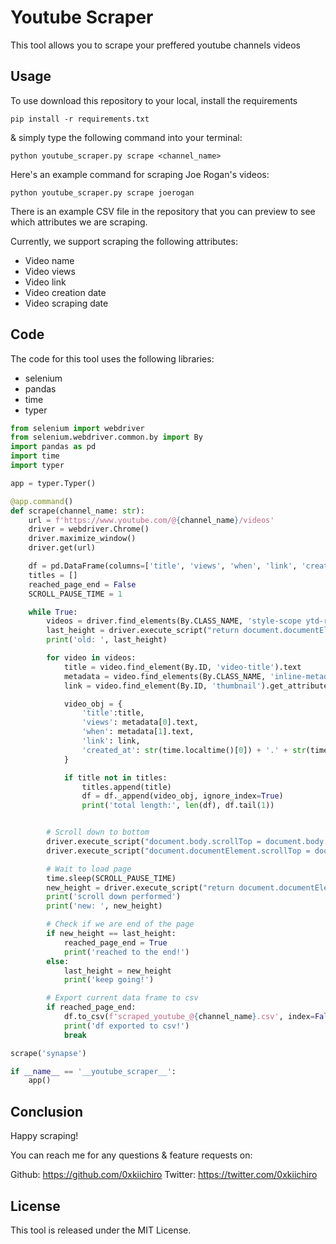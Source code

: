 # Youtube Scraper

This tool allows you to scrape your preffered youtube channels videos

## Usage

To use download this repository to your local, install the requirements

`pip install -r requirements.txt`

& simply type the following command into your terminal:

`python youtube_scraper.py scrape <channel_name>`

Here's an example command for scraping Joe Rogan's videos:

`python youtube_scraper.py scrape joerogan`

There is an example CSV file in the repository that you can preview to see which attributes we are scraping.

Currently, we support scraping the following attributes:

- Video name
- Video views
- Video link
- Video creation date
- Video scraping date

## Code

The code for this tool uses the following libraries:

- selenium
- pandas
- time
- typer

```python
from selenium import webdriver
from selenium.webdriver.common.by import By
import pandas as pd
import time
import typer

app = typer.Typer()

@app.command()
def scrape(channel_name: str):
    url = f'https://www.youtube.com/@{channel_name}/videos'
    driver = webdriver.Chrome()
    driver.maximize_window()
    driver.get(url)

    df = pd.DataFrame(columns=['title', 'views', 'when', 'link', 'created_at'])
    titles = []
    reached_page_end = False
    SCROLL_PAUSE_TIME = 1

    while True:
        videos = driver.find_elements(By.CLASS_NAME, 'style-scope ytd-rich-grid-media')
        last_height = driver.execute_script("return document.documentElement.scrollHeight")
        print('old: ', last_height)

        for video in videos:
            title = video.find_element(By.ID, 'video-title').text
            metadata = video.find_elements(By.CLASS_NAME, 'inline-metadata-item')
            link = video.find_element(By.ID, 'thumbnail').get_attribute('href')

            video_obj = {
                'title':title,
                'views': metadata[0].text,
                'when': metadata[1].text,
                'link': link,
                'created_at': str(time.localtime()[0]) + '.' + str(time.localtime()[1]) + '.' + str(time.localtime()[2])
            }

            if title not in titles:
                titles.append(title)
                df = df._append(video_obj, ignore_index=True)
                print('total length:', len(df), df.tail(1))


        # Scroll down to bottom
        driver.execute_script("document.body.scrollTop = document.body.scrollHeight;")
        driver.execute_script("document.documentElement.scrollTop = document.documentElement.scrollHeight;")

        # Wait to load page
        time.sleep(SCROLL_PAUSE_TIME)
        new_height = driver.execute_script("return document.documentElement.scrollHeight")
        print('scroll down performed')
        print('new: ', new_height)

        # Check if we are end of the page
        if new_height == last_height:
            reached_page_end = True
            print('reached to the end!')
        else:
            last_height = new_height
            print('keep going!')

        # Export current data frame to csv
        if reached_page_end:
            df.to_csv(f'scraped_youtube_@{channel_name}.csv', index=False, encoding='utf-8')
            print('df exported to csv!')
            break

scrape('synapse')

if __name__ == '__youtube_scraper__':
    app()
```

## Conclusion

Happy scraping!

You can reach me for any questions & feature requests on:

Github: https://github.com/0xkiichiro
Twitter: https://twitter.com/0xkiichiro

## License

This tool is released under the MIT License.
